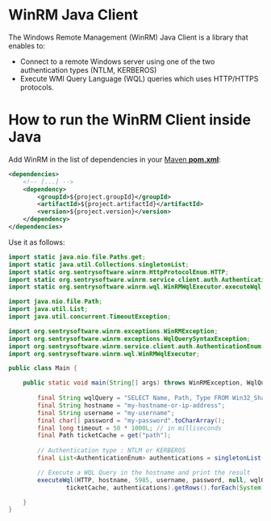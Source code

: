# WinRM Java Client

The Windows Remote Management (WinRM) Java Client is a library that enables to:
* Connect to a remote Windows server using one of the two authentication types (NTLM, KERBEROS)
* Execute WMI Query Language (WQL) queries which uses HTTP/HTTPS protocols.

# How to run the WinRM Client inside Java

Add WinRM in the list of dependencies in your [Maven **pom.xml**](https://maven.apache.org/pom.html):

```xml
<dependencies>
	<!-- [...] -->
	<dependency>
		<groupId>${project.groupId}</groupId>
		<artifactId>${project.artifactId}</artifactId>
		<version>${project.version}</version>
	</dependency>
</dependencies>
```

Use it as follows:
```Java
import static java.nio.file.Paths.get;
import static java.util.Collections.singletonList;
import static org.sentrysoftware.winrm.HttpProtocolEnum.HTTP;
import static org.sentrysoftware.winrm.service.client.auth.AuthenticationEnum.NTLM;
import static org.sentrysoftware.winrm.wql.WinRMWqlExecutor.executeWql;

import java.nio.file.Path;
import java.util.List;
import java.util.concurrent.TimeoutException;

import org.sentrysoftware.winrm.exceptions.WinRMException;
import org.sentrysoftware.winrm.exceptions.WqlQuerySyntaxException;
import org.sentrysoftware.winrm.service.client.auth.AuthenticationEnum;
import org.sentrysoftware.winrm.wql.WinRMWqlExecutor;

public class Main {

	public static void main(String[] args) throws WinRMException, WqlQuerySyntaxException, TimeoutException {
	
		final String wqlQuery = "SELECT Name, Path, Type FROM Win32_Share";
		final String hostname = "my-hostname-or-ip-address";
		final String username = "my-username";
		final char[] password = "my-password".toCharArray();
		final long timeout = 50 * 1000L; // in milliseconds
		final Path ticketCache = get("path");
        
        // Authentication type : NTLM or KERBEROS
		final List<AuthenticationEnum> authentications = singletonList(NTLM);

        // Execute a WQL Query in the hostname and print the result
		executeWql(HTTP, hostname, 5985, username, password, null, wqlQuery, timeout,
				ticketCache, authentications).getRows().forEach(System.out::println);

	}
}
```
